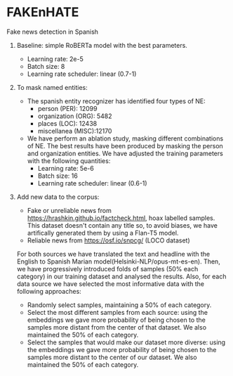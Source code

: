 # FAKEnHATE
Fake news detection in Spanish

1. Baseline: simple RoBERTa model with the best parameters.
    - Learning rate: 2e-5
    - Batch size: 8
    - Learning rate scheduler: linear (0.7-1)
2. To mask named entities:
    - The spanish entity recognizer has identified four types of NE: 
        - person (PER): 12099
        - organization (ORG): 5482
        - places (LOC): 12438
        - miscellanea (MISC):12170
    - We have perform an ablation study, masking different combinations of NE. The best results have been produced by masking the person and organization entities. We have adjusted the training parameters with the following quantities:
        - Learning rate: 5e-6
        - Batch size: 16
        - Learning rate scheduler: linear (0.6-1)
3. Add new data to the corpus:
    - Fake or unreliable news from https://hrashkin.github.io/factcheck.html, hoax labelled samples. This dataset doesn't contain any title so, to avoid biases, we have artifically generated them by using a Flan-T5 model.
    - Reliable news from https://osf.io/snpcg/ (LOCO dataset)
    
    For both sources we have translated the text and headline with the English to Spanish Marian model(Helsinki-NLP/opus-mt-es-en). Then, we have progressively introduced folds of samples (50% each category) in our training dataset and analysed the results. Also, for each data source we have selected the most informative data with the following approaches:
    - Randomly select samples, maintaining a 50% of each category.
    - Select the most different samples from each source: using the embeddings we gave more probability of being chosen to the samples more distant from the center of that dataset. We also maintained the 50% of each category.
    - Select the samples that would make our dataset more diverse: using the embeddings we gave more probability of being chosen to the samples more distant to the center of our dataset. We also maintained the 50% of each category.